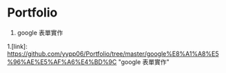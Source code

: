 # Portfolio

1. <p>google 表單實作 <a href=" "></a></p>
1.[link]: https://github.com/yypp06/Portfolio/tree/master/google%E8%A1%A8%E5%96%AE%E5%AF%A6%E4%BD%9C "google 表單實作"
